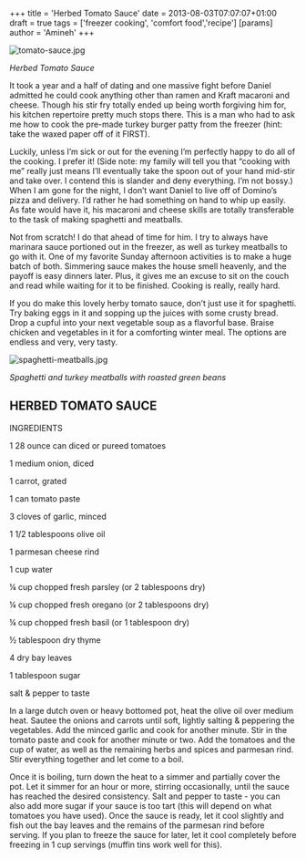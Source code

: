 +++
title = 'Herbed Tomato Sauce'
date = 2013-08-03T07:07:07+01:00
draft = true
tags = ['freezer cooking', 'comfort food','recipe']
[params]
author = 'Amineh'
+++

![tomato-sauce.jpg](/tomato-sauce/tomato-sauce.jpg)

*Herbed Tomato Sauce*

It took a year and a half of dating and one massive fight before Daniel admitted he could cook anything other than ramen
and Kraft macaroni and cheese. Though his stir fry totally ended up being worth forgiving him for, his kitchen
repertoire pretty much stops there. This is a man who had to ask me how to cook the pre-made turkey burger patty from
the freezer (hint: take the waxed paper off of it FIRST).

Luckily, unless I’m sick or out for the evening I’m perfectly happy to do all of the cooking. I prefer it! (Side note:
my family will tell you that “cooking with me” really just means I’ll eventually take the spoon out of your hand
mid-stir and take over. I contend this is slander and deny everything. I’m not bossy.)  When I am gone for the night, I
don’t want Daniel to live off of Domino’s pizza and delivery. I’d rather he had something on hand to whip up easily. As
fate would have it, his macaroni and cheese skills are totally transferable to the task of making spaghetti and
meatballs.

Not from scratch!  I do that ahead of time for him. I try to always have marinara sauce portioned out in the freezer, as
well as turkey meatballs to go with it. One of my favorite Sunday afternoon activities is to make a huge batch of both.
Simmering sauce makes the house smell heavenly, and the payoff is easy dinners later. Plus, it gives me an excuse to sit
on the couch and read while waiting for it to be finished. Cooking is really, really hard.

If you do make this lovely herby tomato sauce, don’t just use it for spaghetti. Try baking eggs in it and sopping up the
juices with some crusty bread. Drop a cupful into your next vegetable soup as a flavorful base. Braise chicken and
vegetables in it for a comforting winter meal. The options are endless and very, very tasty.  

![spaghetti-meatballs.jpg](/tomato-sauce/spaghetti-meatballs.jpg)

*Spaghetti and turkey meatballs with roasted green beans*

## HERBED TOMATO SAUCE

INGREDIENTS

1 28 ounce can diced or pureed tomatoes

1 medium onion, diced

1 carrot, grated

1 can tomato paste

3 cloves of garlic, minced

1 1/2 tablespoons olive oil

1 parmesan cheese rind

1 cup water

¼ cup chopped fresh parsley (or 2 tablespoons dry)

¼ cup chopped fresh oregano (or 2 tablespoons dry)

¼ cup chopped fresh basil (or 1 tablespoon dry)

½ tablespoon dry thyme

4 dry bay leaves

1 tablespoon sugar

salt & pepper to taste

In a large dutch oven or heavy bottomed pot, heat the olive oil over medium heat. Sautee the onions and carrots until
soft, lightly salting & peppering the vegetables. Add the minced garlic and cook for another minute. Stir in the tomato
paste and cook for another minute or two. Add the tomatoes and the cup of water, as well as the remaining herbs and
spices and parmesan rind. Stir everything together and let come to a boil.

Once it is boiling, turn down the heat to a simmer and partially cover the pot. Let it simmer for an hour or more,
stirring occasionally, until the sauce has reached the desired consistency. Salt and pepper to taste - you can also add
more sugar if your sauce is too tart (this will depend on what tomatoes you have used). Once the sauce is ready, let it
cool slightly and fish out the bay leaves and the remains of the parmesan rind before serving. If you plan to freeze the
sauce for later, let it cool completely before freezing in 1 cup servings (muffin tins work well for this).

 

